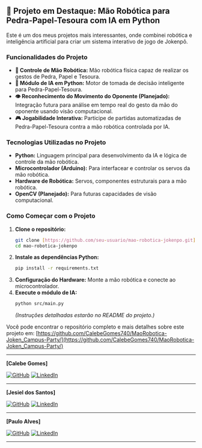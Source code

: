 ## 🌟 Projeto em Destaque: Mão Robótica para Pedra-Papel-Tesoura com IA em Python

Este é um dos meus projetos mais interessantes, onde combinei robótica e inteligência artificial para criar um sistema interativo de jogo de Jokenpô.

### Funcionalidades do Projeto

* **🤖 Controle de Mão Robótica:** Mão robótica física capaz de realizar os gestos de Pedra, Papel e Tesoura.
* **🧠 Módulo de IA em Python:** Motor de tomada de decisão inteligente para Pedra-Papel-Tesoura.
* **👁️ Reconhecimento do Movimento do Oponente (Planejado):** Integração futura para análise em tempo real do gesto da mão do oponente usando visão computacional.
* **🎮 Jogabilidade Interativa:** Participe de partidas automatizadas de Pedra-Papel-Tesoura contra a mão robótica controlada por IA.

### Tecnologias Utilizadas no Projeto

* **Python:** Linguagem principal para desenvolvimento da IA e lógica de controle da mão robótica.
* **Microcontrolador (Arduino):** Para interfacear e controlar os servos da mão robótica.
* **Hardware de Robótica:** Servos, componentes estruturais para a mão robótica.
* **OpenCV (Planejado):** Para futuras capacidades de visão computacional.

### Como Começar com o Projeto

1.  **Clone o repositório:**
    ```bash
    git clone [https://github.com/seu-usuario/mao-robotica-jokenpo.git](https://github.com/seu-usuario/mao-robotica-jokenpo.git)
    cd mao-robotica-jokenpo
    ```
2.  **Instale as dependências Python:**
    ```bash
    pip install -r requirements.txt
    ```
3.  **Configuração do Hardware:** Monte a mão robótica e conecte ao microcontrolador.
4.  **Execute o módulo de IA:**
    ```bash
    python src/main.py
    ```
    *(Instruções detalhadas estarão no README do projeto.)*

Você pode encontrar o repositório completo e mais detalhes sobre este projeto em: [https://github.com/CalebeGomes740/MaoRobotica-Joken_Campus-Party/](https://github.com/CalebeGomes740/MaoRobotica-Joken_Campus-Party/)

---

**[Calebe Gomes]**

[![GitHub](https://img.shields.io/badge/GitHub-100000?style=for-the-badge&logo=github&logoColor=white)](https://github.com/CalebeGomes740)
[![LinkedIn](https://img.shields.io/badge/LinkedIn-0077B5?style=for-the-badge&logo=linkedin&logoColor=white)](URL_DO_SEU_LINKEDIN)

---

**[Jesiel dos Santos]**

[![GitHub](https://img.shields.io/badge/GitHub-100000?style=for-the-badge&logo=github&logoColor=white)](https://github.com/jesieldossantos)
[![LinkedIn](https://img.shields.io/badge/LinkedIn-0077B5?style=for-the-badge&logo=linkedin&logoColor=white)](https://www.linkedin.com/in/jesiel-dos-santos-54478422b)

---
**[Paulo Alves]**

[![GitHub](https://img.shields.io/badge/GitHub-100000?style=for-the-badge&logo=github&logoColor=white)](https://github.com/pauloalvezz)
[![LinkedIn](https://img.shields.io/badge/LinkedIn-0077B5?style=for-the-badge&logo=linkedin&logoColor=white)](https://www.linkedin.com/in/paulo-alves-35717a309)

---

